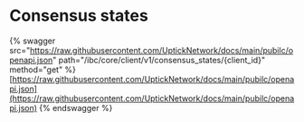 # Consensus states

{% swagger src="https://raw.githubusercontent.com/UptickNetwork/docs/main/pubilc/openapi.json" path="/ibc/core/client/v1/consensus_states/{client_id}" method="get" %}
[https://raw.githubusercontent.com/UptickNetwork/docs/main/pubilc/openapi.json](https://raw.githubusercontent.com/UptickNetwork/docs/main/pubilc/openapi.json)
{% endswagger %}
